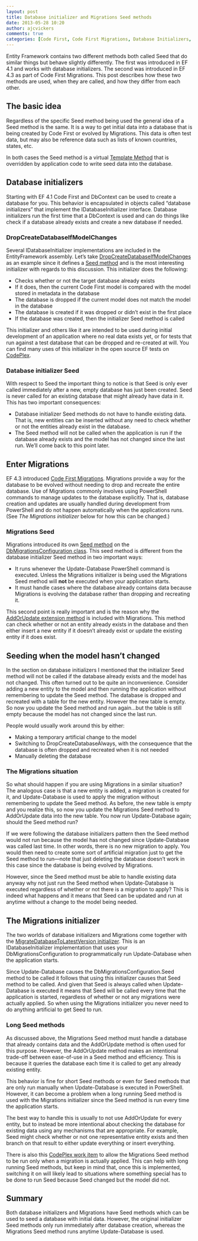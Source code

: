 ```yaml
---
layout: post
title: Database initializer and Migrations Seed methods
date: 2013-05-28 10:20
author: ajcvickers
comments: true
categories: [Code First, Code First Migrations, Database Initializers, DbContext, DbContext API, EF4.1, EF4.3, EF5, EF6, Entity Framework]
---
```

Entity Framework contains two different methods both called Seed that do similar things but behave slightly differently. The first was introduced in EF 4.1 and works with database initializers. The second was introduced in EF 4.3 as part of Code First Migrations. This post describes how these two methods are used, when they are called, and how they differ from each other.<!--more-->
<h2>The basic idea</h2>
Regardless of the specific Seed method being used the general idea of a Seed method is the same. It is a way to get initial data into a database that is being created by Code First or evolved by Migrations. This data is often test data, but may also be reference data such as lists of known countries, states, etc.

In both cases the Seed method is a virtual <a href="http://en.wikipedia.org/wiki/Template_Method">Template Method</a> that is overridden by application code to write seed data into the database.
<h2>Database initializers</h2>
Starting with EF 4.1 Code First and DbContext can be used to create a database for you. This behavior is encapsulated in objects called “database initializers” that implement the IDatabaseInitializer interface. Database initializers run the first time that a DbContext is used and can do things like check if a database already exists and create a new database if needed.
<h3>DropCreateDatabaseIfModelChanges</h3>
Several IDatabaseInitializer implementations are included in the EntityFramework assembly. Let’s take <a href="http://msdn.microsoft.com/en-us/library/gg679604(v=vs.103).aspx">DropCreateDatabaseIfModelChanges</a> as an example since it defines a <a href="http://msdn.microsoft.com/en-us/library/gg679410(v=vs.103).aspx">Seed method</a> and is the most interesting initializer with regards to this discussion. This initializer does the following:
<ul>
	<li>Checks whether or not the target database already exists</li>
	<li>If it does, then the current Code First model is compared with the model stored in metadata in the database</li>
	<li>The database is dropped if the current model does not match the model in the database</li>
	<li>The database is created if it was dropped or didn’t exist in the first place</li>
	<li>If the database was created, then the initializer Seed method is called</li>
</ul>
This initializer and others like it are intended to be used during initial development of an application where no real data exists yet, or for tests that run against a test database that can be dropped and re-created at will. You can find many uses of this initializer in the open source EF tests on <a href="https://entityframework.codeplex.com/">CodePlex</a>.
<h3>Database initializer Seed</h3>
With respect to Seed the important thing to notice is that Seed is only ever called immediately after a new, empty database has just been created. Seed is never called for an existing database that might already have data in it. This has two important consequences:
<ul>
	<li>Database initializer Seed methods do not have to handle existing data. That is, new entities can be inserted without any need to check whether or not the entities already exist in the database.</li>
	<li>The Seed method will not be called when the application is run if the database already exists and the model has not changed since the last run. We’ll come back to this point later.</li>
</ul>
<h2>Enter Migrations</h2>
EF 4.3 introduced <a href="http://msdn.microsoft.com/en-us/data/jj591621">Code First Migrations</a>. Migrations provide a way for the database to be evolved without needing to drop and recreate the entire database. Use of Migrations commonly involves using PowerShell commands to manage updates to the database explicitly. That is, database creation and updates are usually handled during development from PowerShell and do not happen automatically when the applications runs. (See <em>The Migrations initializer </em>below for how this can be changed.)
<h3>Migrations Seed</h3>
Migrations introduced its own <a href="http://msdn.microsoft.com/en-us/library/hh829453(v=vs.103).aspx">Seed method</a> on the <a href="http://msdn.microsoft.com/en-us/library/hh829093(v=vs.103).aspx">DbMigrationsConfiguration class</a>. This seed method is different from the database initializer Seed method in two important ways:
<ul>
	<li>It runs whenever the Update-Database PowerShell command is executed. Unless the Migrations initializer is being used the Migrations Seed method will <strong>not </strong>be executed when your application starts.</li>
	<li>It must handle cases where the database already contains data because Migrations is evolving the database rather than dropping and recreating it.</li>
</ul>
This second point is really important and is the reason why the <a href="http://msdn.microsoft.com/en-us/library/hh846521(v=vs.103).aspx">AddOrUpdate extension method</a> is included with Migrations. This method can check whether or not an entity already exists in the database and then either insert a new entity if it doesn’t already exist or update the existing entity if it does exist.
<h2>Seeding when the model hasn’t changed</h2>
In the section on database initializers I mentioned that the initializer Seed method will not be called if the database already exists and the model has not changed. This often turned out to be quite an inconvenience. Consider adding a new entity to the model and then running the application without remembering to update the Seed method. The database is dropped and recreated with a table for the new entity. However the new table is empty. So now you update the Seed method and run again…but the table is still empty because the model has not changed since the last run.

People would usually work around this by either:
<ul>
	<li>Making a temporary artificial change to the model</li>
	<li>Switching to DropCreateDatabaseAlways, with the consequence that the database is often dropped and recreated when it is not needed</li>
	<li>Manually deleting the database</li>
</ul>
<h3>The Migrations situation</h3>
So what should happen if you are using Migrations in a similar situation? The analogous case is that a new entity is added, a migration is created for it, and Update-Database is used to apply the migration without remembering to update the Seed method. As before, the new table is empty and you realize this, so now you update the Migrations Seed method to AddOrUpdate data into the new table. You now run Update-Database again; should the Seed method run?

If we were following the database initializers pattern then the Seed method would not run because the model has not changed since Update-Database was called last time. In other words, there is no new migration to apply. You would then need to create some sort of artificial migration just to get the Seed method to run—note that just deleting the database doesn’t work in this case since the database is being evolved by Migrations.

However, since the Seed method must be able to handle existing data anyway why not just run the Seed method when Update-Database is executed regardless of whether or not there is a migration to apply? This is indeed what happens and it means that Seed can be updated and run at anytime without a change to the model being needed.
<h2>The Migrations initializer</h2>
The two worlds of database initializers and Migrations come together with the <a href="http://msdn.microsoft.com/en-us/library/hh829293(v=vs.103).aspx">MigrateDatabaseToLatestVersion initializer</a>. This is an IDatabaseInitializer implementation that uses your DbMigrationsConfiguration to programmatically run Update-Database when the application starts.

Since Update-Database causes the DbMigrationsConfiguration.Seed method to be called it follows that using this initializer causes that Seed method to be called. And given that Seed is always called when Update-Database is executed it means that Seed will be called every time that the application is started, regardless of whether or not any migrations were actually applied. So when using the Migrations initializer you never need to do anything artificial to get Seed to run.
<h3>Long Seed methods</h3>
As discussed above, the Migrations Seed method must handle a database that already contains data and the AddOrUpdate method is often used for this purpose. However, the AddOrUpdate method makes an intentional trade-off between ease-of-use in a Seed method and efficiency. This is because it queries the database each time it is called to get any already existing entity.

This behavior is fine for short Seed methods or even for Seed methods that are only run manually when Update-Database is executed in PowerShell. However, it can become a problem when a long running Seed method is used with the Migrations initializer since the Seed method is run every time the application starts.

The best way to handle this is usually to not use AddOrUpdate for every entity, but to instead be more intentional about checking the database for existing data using any mechanisms that are appropriate. For example, Seed might check whether or not one representative entity exists and then branch on that result to either update everything or insert everything.

There is also this <a href="https://entityframework.codeplex.com/workitem/843">CodePlex work item</a> to allow the Migrations Seed method to be run only when a migration is actually applied. This can help with long running Seed methods, but keep in mind that, once this is implemented, switching it on will likely lead to situations where something special has to be done to run Seed because Seed changed but the model did not.
<h2>Summary</h2>
Both database initializers and Migrations have Seed methods which can be used to seed a database with initial data. However, the original initializer Seed methods only run immediately after database creation, whereas the Migrations Seed method runs anytime Update-Database is used.
